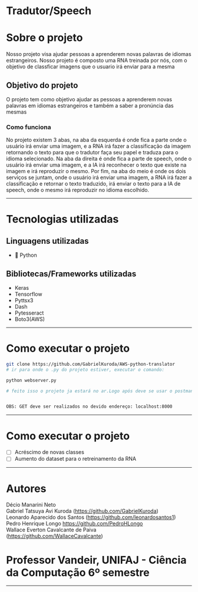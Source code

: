 # Tradutor/Speech

# Sobre o projeto
Nosso projeto visa ajudar pessoas a aprenderem novas palavras de idiomas estrangeiros. Nosso projeto é composto uma RNA treinada por nós, com o objetivo de classficar imagens que o usuario irá enviar para a mesma

## Objetivo do projeto
O projeto tem como objetivo ajudar as pessoas a aprenderem novas palavras em idiomas estrangeiros e também a saber a pronúncia das mesmas

### Como funciona 

 No projeto existem 3 abas, na aba da esquerda é onde fica a parte onde o usuário irá enviar uma imagem, e a RNA irá fazer a classificação da imagem retornando o texto para que o tradutor faça seu papel e traduza para o idioma selecionado. Na aba da direita é onde fica a parte de speech, onde o usuário irá enviar uma imagem, e a IA irá reconhecer o texto que existe na imagem e irá reproduzir o mesmo. Por fim, na aba do meio é onde os dois serviços se juntam, onde o usuário irá enviar uma imagem, a RNA irá fazer a classificação e retornar o texto traduzido, irá enviar o texto para a IA de speech, onde o mesmo irá reproduzir no idioma escolhido.
<hr>  
      
# Tecnologias utilizadas
## Linguagens utilizadas
- :snake: Python

## Bibliotecas/Frameworks utilizadas
- Keras
- Tensorflow
- Pyttsx3
- Dash
- Pytesseract
- Boto3(AWS)

<hr>  

# Como executar o projeto
```bash
git clone https://github.com/GabrielKuroda/AWS-python-translator
# ir para onde o .py do projeto estiver, executar o comando:

python webserver.py

# feito isso o projeto ja estará no ar.Logo após deve se usar o postman ou o insomnia, e utilizar o seguinte JSON para executar o POST:


OBS: GET deve ser realizados no devido endereço: localhost:8000
```
<hr>  

# Como executar o projeto

- [ ] Acréscimo de novas classes
- [ ] Aumento do dataset para o retreinamento da RNA
<hr>  

# Autores
Décio Manarini Neto <br>
Gabriel Tatsuya Avi Kuroda (https://github.com/GabrielKuroda) <br>
Leonardo Aparecido dos Santos (https://github.com/leonardosantos1) <br>
Pedro Henrique Longo https://github.com/PedroHLongo <br>
Wallace Everton Cavalcante de Paiva (https://github.com/WallaceCavalcante) <br>

# Professor Vandeir, UNIFAJ - Ciência da Computação 6º semestre
<hr>  
	 
<br>
<br>
